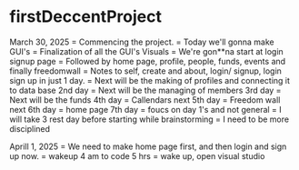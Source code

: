 # firstDeccentProject


March 30, 2025
  = Commencing the project.
  = Today we'll gonna make GUI's 
  = Finalization of all the GUI's Visuals
  = We're gon**na start at login signup page
  = Followed by home page, profile, people, funds, events and finally freedomwall
  = Notes to self, create and about, login/ signup, login sign up in just 1 day. 
  = Next will be the making of profiles and connecting it to data base 2nd day
  = Next will be the managing of members 3rd day
  = Next will be the funds 4th day
  = Callendars next 5th day
  = Freedom wall next 6th day
  = home page 7th day
  = foucs on day 1's and not general
  = I will take 3 rest day before starting while brainstorming
  = I need to be more disciplined

Aprill 1, 2025
  = We need to make home page first, and then login and sign up now.
  = wakeup 4 am to code 5 hrs
  = wake up, open visual studio
